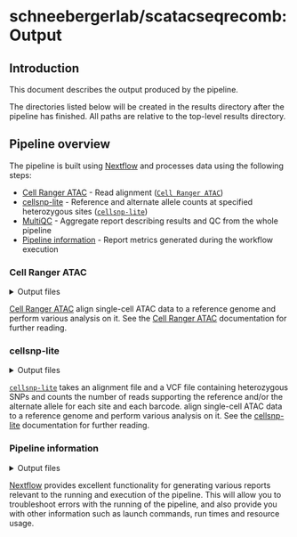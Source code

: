 # schneebergerlab/scatacseqrecomb: Output

## Introduction

This document describes the output produced by the pipeline.

The directories listed below will be created in the results directory after the pipeline has finished. All paths are relative to the top-level results directory.

<!-- TODO nf-core: Write this documentation describing your workflow's output -->

## Pipeline overview

The pipeline is built using [Nextflow](https://www.nextflow.io/) and processes data using the following steps:

- [Cell Ranger ATAC](#cellranger) - Read alignment ([`Cell Ranger ATAC`](https://support.10xgenomics.com/single-cell-atac/software/pipelines/latest/what-is-cell-ranger-atac))
- [cellsnp-lite](#cellsnp) - Reference and alternate allele counts at specified heterozygous sites ([`cellsnp-lite`](https://cellsnp-lite.readthedocs.io/en/latest/index.html))
- [MultiQC](#multiqc) - Aggregate report describing results and QC from the whole pipeline
- [Pipeline information](#pipeline-information) - Report metrics generated during the workflow execution

### Cell Ranger ATAC

<details markdown="1">
<summary>Output files</summary>

- `cellranger/`
  - `*genome specified in reference config*`: Cell Ranger ATAC index files of the reference genome, that can be used for subsequent runs.
  - `*sample_names*`: Directory containing output files for each sample ID specified in the sample sheet.

</details>

[Cell Ranger ATAC](https://support.10xgenomics.com/single-cell-atac/software/pipelines/latest/what-is-cell-ranger-atac) align single-cell ATAC data to a reference genome and perform various analysis on it. See the [Cell Ranger ATAC](https://support.10xgenomics.com/single-cell-atac/software/pipelines/latest/what-is-cell-ranger-atac) documentation for further reading.

### cellsnp-lite

<details markdown="1">
<summary>Output files</summary>

- `cellsnp/`
  - `*sample_names*`: Directory containing output files for each sample ID specified in the sample sheet.

</details>

[`cellsnp-lite`](https://cellsnp-lite.readthedocs.io/en/latest/index.html) takes an alignment file and a VCF file containing heterozygous SNPs and counts the number of reads supporting the reference and/or the alternate allele for each site and each barcode. align single-cell ATAC data to a reference genome and perform various analysis on it. See the [cellsnp-lite](https://cellsnp-lite.readthedocs.io/en/latest/) documentation for further reading.

### Pipeline information

<details markdown="1">
<summary>Output files</summary>

- `pipeline_info/`
  - Reports generated by Nextflow: `execution_report.html`, `execution_timeline.html`, `execution_trace.txt` and `pipeline_dag.dot`/`pipeline_dag.svg`.
  - Reports generated by the pipeline: `pipeline_report.html`, `pipeline_report.txt` and `software_versions.yml`. The `pipeline_report*` files will only be present if the `--email` / `--email_on_fail` parameter's are used when running the pipeline.
  - Reformatted samplesheet files used as input to the pipeline: `samplesheet.valid.csv`.

</details>

[Nextflow](https://www.nextflow.io/docs/latest/tracing.html) provides excellent functionality for generating various reports relevant to the running and execution of the pipeline. This will allow you to troubleshoot errors with the running of the pipeline, and also provide you with other information such as launch commands, run times and resource usage.
